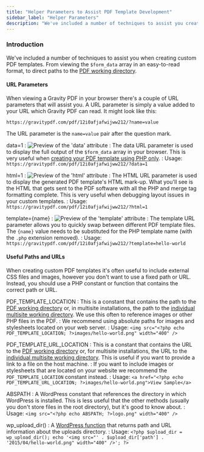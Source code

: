 ```yaml
---
title: "Helper Parameters to Assist PDF Template Development"
sidebar_label: "Helper Parameters"
description: "We've included a number of techniques to assist you create custom PDF templates. From viewing the $form_data array to direct paths for the PDF directory."
---
```


### Introduction

We've included a number of techniques to assist you when creating custom PDF templates. From viewing the `$form_data` array in an easy-to-read format, to direct paths to the [PDF working directory](developer-first-custom-pdf.md#working-directory).

#### URL Parameters

When viewing a Gravity PDF in your browser there's a couple of URL parameters that will assist you. A URL parameter is simply a value added to your URL which Gravity PDF can read. It might look like this:

```
https://gravitypdf.com/pdf/12i0afjafwijww212/?name=value
```

The URL parameter is the `name=value` pair after the question mark.

data=1
:    ![Preview of the 'data' attribute](https://resources.gravitypdf.com/uploads/2015/11/data.png)
:    The data URL parameter is used to display the full output of the `$form_data` array in your browser. This is very useful when [creating your PDF template using PHP only](developer-php-form-data-array.md).
:    Usage: `https://gravitypdf.com/pdf/12i0afjafwijww212/?data=1`

html=1
:    ![Preview of the 'html' attribute](https://resources.gravitypdf.com/uploads/2015/11/html.png)
:    The HTML URL parameter is used to display the generated PDF template's HTML mark-up. What you'll see is the HTML that gets sent to the PDF software with all the PHP and merge tag formatting complete. This is very useful when debugging layout issues in your custom templates.
:    Usage: `https://gravitypdf.com/pdf/12i0afjafwijww212/?html=1`

template={name}
:    ![Preview of the 'template' attribute](https://resources.gravitypdf.com/uploads/2015/11/template.png)
:    The template URL parameter allows you to quickly swap between different PDF template files. The `{name}` value needs to be substituted for the PHP template name (with the `.php` extension removed).
:    Usage: `https://gravitypdf.com/pdf/12i0afjafwijww212/?template=hello-world`

#### Useful Paths and URLs

When creating custom PDF templates it's often useful to include external CSS files and images, however you don't want to use a fixed path or URL. Instead, you should use a PHP constant or function that contains the correct path or URL.

PDF_TEMPLATE_LOCATION
:    This is a constant that contains the path to the [PDF working directory](developer-first-custom-pdf.md#working-directory) or, in multisite installations, the path to the [individual multisite working directory](developer-first-custom-pdf.md#multisite-structure). We use this often to reference images or other PHP files in the PDF.
:    We recommend using absolute paths for images and stylesheets located on your web server.
:    Usage: `<img src="<?php echo PDF_TEMPLATE_LOCATION; ?>images/hello-world.png" width="400" />`

PDF_TEMPLATE_URL_LOCATION
:    This is a constant that contains the URL to the [PDF working directory](developer-first-custom-pdf.md#working-directory) or, for multisite installations, the URL to the [individual multisite working directory](developer-first-custom-pdf.md#multisite-structure). This is useful if you want to provide a link to a file on the host machine.
:    If you want to include images or stylesheets that are located on your website we recommend the `PDF_TEMPLATE_LOCATION` constant instead.
:    Usage: `<a href="<?php echo PDF_TEMPLATE_URL_LOCATION; ?>images/hello-world.png">View Sample</a>`

ABSPATH
:    A WordPress constant that references the directory in which WordPress is installed. This is less useful that the other methods (usually you don't store files in the root directory), but it's good to know about.
:    Usage: `<img src="<?php echo ABSPATH; ?>logo.png" width="400" />`

wp_upload_dir()
:    A [WordPress function](https://codex.wordpress.org/Function_Reference/wp_upload_dir) that returns path and URL information about the uploads directory.
:    Usage:
     ```
     <?php
     $upload_dir = wp_upload_dir();
     echo '<img src="' . $upload_dir['path'] . '2015/04/hello-world.png" width="400" />';
     ?>
     ```